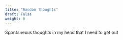 ```yaml
---
title: "Random Thoughts"
draft: False
weight: 0
---
```


Spontaneous thoughts in my head that I need to get out